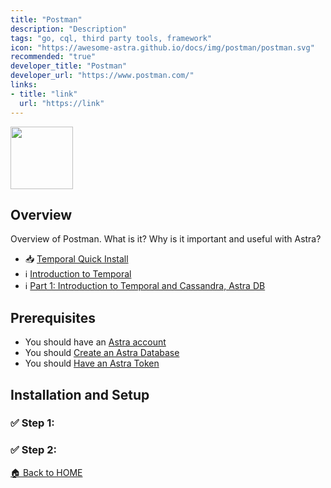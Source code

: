 ```yaml
---
title: "Postman"
description: "Description"
tags: "go, cql, third party tools, framework"
icon: "https://awesome-astra.github.io/docs/img/postman/postman.svg"
recommended: "true"
developer_title: "Postman"
developer_url: "https://www.postman.com/"
links:
- title: "link"
  url: "https://link"
---
```


<img src="https://awesome-astra.github.io/docs/img/postman/postman.svg" height="100px" />


## Overview

Overview of Postman. What is it? Why is it important and useful with Astra?


- 📥 [Temporal Quick Install](https://docs.temporal.io/docs/clusters/quick-install/)
- ℹ️ [Introduction to Temporal](https://docs.temporal.io/docs/temporal-explained/introduction)
- ℹ️ [Part 1: Introduction to Temporal and Cassandra, Astra DB](https://medium.com/building-the-open-data-stack/easily-manage-workflows-at-scale-with-temporal-io-and-astra-db-144f93a21ff3)


## Prerequisites
<ul class="prerequisites">
  <li class="nosurface">You should have an <a href="https://astra.dev/3B7HcYo">Astra account</a></li>
  <li class="nosurface">You should <a href="https://awesome-astra.github.io/docs/pages/astra/create-instance/">Create an Astra Database</a></li>
  <li class="nosurface">You should <a href="https://awesome-astra.github.io/docs/pages/astra/create-token/">Have an Astra Token</a></li>
</ul>


## Installation and Setup

### ✅ Step 1:
### ✅ Step 2:


[🏠 Back to HOME](https://awesome-astra.github.io/docs/)
